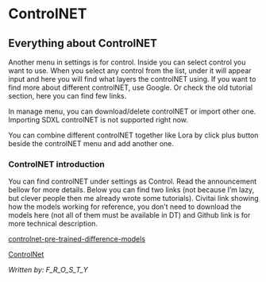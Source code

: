 # ControlNET


## Everything about ControlNET



Another menu in settings is for control. Inside you can select control you want to use. When you select any control from the list, under it will appear input  and here you will find what layers the controlNET using. If you want to find more about different controlNET, use Google.  Or check the old tutorial section, here you can find few links. 

In manage  menu, you can download/delete controlNET or import other one. Importing SDXL controlNET is not supported right now. 

You can combine different controlNET together like Lora by click plus button beside the controlNET menu and add another one. 


### ControlNET introduction

You can find controlNET under settings as Control. Read the announcement bellow for more details. Below you can find two links (not because I’m lazy, but clever people then me already wrote some tutorials). Civitai link showing how the models working for reference, you don’t need to download the models here (not all of them must be available in DT) and Github link is for more technical description. 

[controlnet-pre-trained-difference-models](https://civitai.com/models/9868/controlnet-pre-trained-difference-models)

[ControlNet](https://github.com/lllyasviel/ControlNet/blob/main/README.md)


*Written by: F_R_O_S_T_Y*
